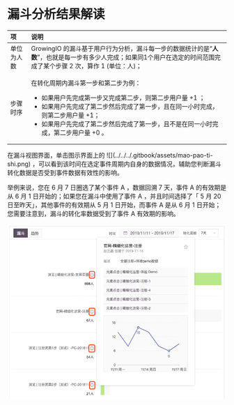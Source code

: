 # 漏斗分析结果解读

<table>
  <thead>
    <tr>
      <th style="text-align:left">&#x9879;</th>
      <th style="text-align:left">&#x8BF4;&#x660E;</th>
    </tr>
  </thead>
  <tbody>
    <tr>
      <td style="text-align:left">&#x5355;&#x4F4D;&#x4E3A;&#x4EBA;&#x6570;</td>
      <td style="text-align:left">GrowingIO &#x7684;&#x6F0F;&#x6597;&#x57FA;&#x4E8E;&#x7528;&#x6237;&#x884C;&#x4E3A;&#x5206;&#x6790;&#xFF0C;&#x6F0F;&#x6597;&#x6BCF;&#x4E00;&#x6B65;&#x7684;&#x6570;&#x636E;&#x7EDF;&#x8BA1;&#x7684;&#x662F;&#x201C;<b>&#x4EBA;&#x6570;</b>&#x201D;&#xFF0C;&#x4E5F;&#x5C31;&#x662F;&#x6BCF;&#x4E00;&#x6B65;&#x6709;&#x591A;&#x5C11;&#x4EBA;&#x5B8C;&#x6210;&#xFF1B;&#x5982;&#x679C;&#x540C;1&#x4E2A;&#x7528;&#x6237;&#x5728;&#x9009;&#x5B9A;&#x7684;&#x65F6;&#x95F4;&#x8303;&#x56F4;&#x5B8C;&#x6210;&#x4E86;&#x67D0;&#x4E2A;&#x6B65;&#x9AA4;
        2 &#x6B21;&#xFF0C;&#x7B97;&#x4F5C; 1 (&#x5355;&#x4F4D;&#xFF1A;&#x4EBA;)&#xFF1B;</td>
    </tr>
    <tr>
      <td style="text-align:left">&#x6B65;&#x9AA4;&#x65F6;&#x5E8F;</td>
      <td style="text-align:left">
        <p></p>
        <p>&#x5728;&#x8F6C;&#x5316;&#x5468;&#x671F;&#x5185;&#x6F0F;&#x6597;&#x7B2C;&#x4E00;&#x6B65;&#x548C;&#x7B2C;&#x4E8C;&#x6B65;&#x4E3A;&#x4F8B;&#xFF1A;</p>
        <ul>
          <li>&#x5982;&#x679C;&#x7528;&#x6237;&#x5148;&#x5B8C;&#x6210;&#x7B2C;&#x4E00;&#x6B65;&#x53C8;&#x5B8C;&#x6210;&#x7B2C;&#x4E8C;&#x6B65;&#xFF0C;&#x5219;&#x7B2C;&#x4E8C;&#x6B65;&#x7528;&#x6237;&#x91CF;
            +1 &#xFF1B;</li>
          <li>&#x5982;&#x679C;&#x7528;&#x6237;&#x5148;&#x5B8C;&#x6210;&#x4E86;&#x7B2C;&#x4E8C;&#x6B65;&#x7136;&#x540E;&#x5B8C;&#x6210;&#x4E86;&#x7B2C;&#x4E00;&#x6B65;&#xFF0C;&#x4E14;&#x5728;&#x540C;&#x4E00;&#x5C0F;&#x65F6;&#x5B8C;&#x6210;&#xFF0C;&#x5219;&#x7B2C;&#x4E8C;&#x6B65;&#x7528;&#x6237;&#x91CF;
            +1&#xFF1B;</li>
          <li>&#x5982;&#x679C;&#x7528;&#x6237;&#x5148;&#x5B8C;&#x6210;&#x4E86;&#x7B2C;&#x4E8C;&#x6B65;&#x7136;&#x540E;&#x5B8C;&#x6210;&#x4E86;&#x7B2C;&#x4E00;&#x6B65;&#xFF0C;&#x4E14;&#x4E0D;&#x662F;&#x5728;&#x540C;&#x4E00;&#x5C0F;&#x65F6;&#x5B8C;&#x6210;&#xFF0C;&#x7B2C;&#x4E8C;&#x6B65;&#x7528;&#x6237;&#x91CF;
            +0 &#x3002;</li>
        </ul>
      </td>
    </tr>
  </tbody>
</table>在漏斗视图界面，单击图示界面上的 ![](../../../.gitbook/assets/mao-pao-ti-shi.png) ，可以看到该时间在选定事件周期内自身的数据情况，辅助您判断漏斗转化数据是否受到事件数据有效性的影响。

举例来说，您在 6 月 7 日圈选了某个事件 A ，数据回溯 7 天，事件 A 的有效期是从 6 月 1 日开始的；如果您在漏斗中使用了事件 A ，并且时间选择了「 5 月 20 日至昨天」，其他事件的有效期从 5 月 1 日开始，而事件 A 是从 6 月 1 日开始；您需要注意到，漏斗的转化率数据受到了事件 A 有效期的影响。

![](../../../.gitbook/assets/image%20%28153%29.png)

